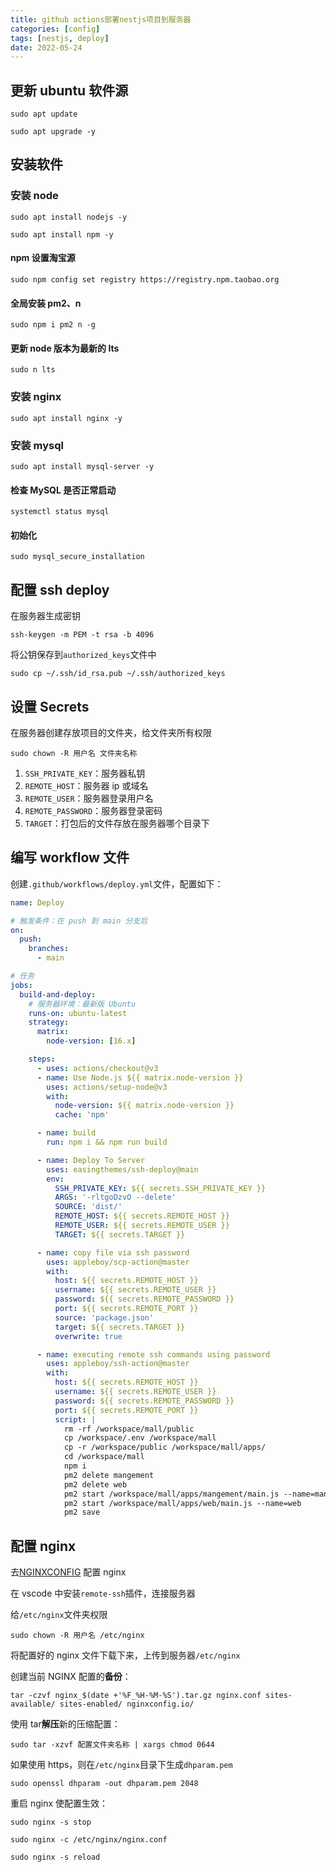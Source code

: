 ```yaml
---
title: github actions部署nestjs项目到服务器
categories: [config]
tags: [nestjs, deploy]
date: 2022-05-24
---
```


## 更新 ubuntu 软件源

```shell
sudo apt update
```

```shell
sudo apt upgrade -y
```

## 安装软件

### 安装 node

```shell
sudo apt install nodejs -y
```

```shell
sudo apt install npm -y
```

#### npm 设置淘宝源

```shell
sudo npm config set registry https://registry.npm.taobao.org
```

#### 全局安装 pm2、n

```shell
sudo npm i pm2 n -g
```

#### 更新 node 版本为最新的 lts

```shell
sudo n lts
```

### 安装 nginx

```shell
sudo apt install nginx -y
```

### 安装 mysql

```shell
sudo apt install mysql-server -y
```

#### 检查 MySQL 是否正常启动

```shell
systemctl status mysql
```

#### 初始化

```shell
sudo mysql_secure_installation
```

## 配置 ssh deploy

在服务器生成密钥

```shell
ssh-keygen -m PEM -t rsa -b 4096
```

将公钥保存到`authorized_keys`文件中

```shell
sudo cp ~/.ssh/id_rsa.pub ~/.ssh/authorized_keys
```

## 设置 Secrets

在服务器创建存放项目的文件夹，给文件夹所有权限

```shell
sudo chown -R 用户名 文件夹名称
```

1. `SSH_PRIVATE_KEY`：服务器私钥
2. `REMOTE_HOST`：服务器 ip 或域名
3. `REMOTE_USER`：服务器登录用户名
4. `REMOTE_PASSWORD`：服务器登录密码
5. `TARGET`：打包后的文件存放在服务器哪个目录下

## 编写 workflow 文件

创建`.github/workflows/deploy.yml`文件，配置如下：

```yml
name: Deploy

# 触发条件：在 push 到 main 分支后
on:
  push:
    branches:
      - main

# 任务
jobs:
  build-and-deploy:
    # 服务器环境：最新版 Ubuntu
    runs-on: ubuntu-latest
    strategy:
      matrix:
        node-version: [16.x]

    steps:
      - uses: actions/checkout@v3
      - name: Use Node.js ${{ matrix.node-version }}
        uses: actions/setup-node@v3
        with:
          node-version: ${{ matrix.node-version }}
          cache: 'npm'

      - name: build
        run: npm i && npm run build

      - name: Deploy To Server
        uses: easingthemes/ssh-deploy@main
        env:
          SSH_PRIVATE_KEY: ${{ secrets.SSH_PRIVATE_KEY }}
          ARGS: '-rltgoDzvO --delete'
          SOURCE: 'dist/'
          REMOTE_HOST: ${{ secrets.REMOTE_HOST }}
          REMOTE_USER: ${{ secrets.REMOTE_USER }}
          TARGET: ${{ secrets.TARGET }}

      - name: copy file via ssh password
        uses: appleboy/scp-action@master
        with:
          host: ${{ secrets.REMOTE_HOST }}
          username: ${{ secrets.REMOTE_USER }}
          password: ${{ secrets.REMOTE_PASSWORD }}
          port: ${{ secrets.REMOTE_PORT }}
          source: 'package.json'
          target: ${{ secrets.TARGET }}
          overwrite: true

      - name: executing remote ssh commands using password
        uses: appleboy/ssh-action@master
        with:
          host: ${{ secrets.REMOTE_HOST }}
          username: ${{ secrets.REMOTE_USER }}
          password: ${{ secrets.REMOTE_PASSWORD }}
          port: ${{ secrets.REMOTE_PORT }}
          script: |
            rm -rf /workspace/mall/public
            cp /workspace/.env /workspace/mall
            cp -r /workspace/public /workspace/mall/apps/
            cd /workspace/mall
            npm i
            pm2 delete mangement
            pm2 delete web
            pm2 start /workspace/mall/apps/mangement/main.js --name=mangement
            pm2 start /workspace/mall/apps/web/main.js --name=web
            pm2 save
```

## 配置 nginx

去[NGINXCONFIG](https://www.digitalocean.com/community/tools/nginx?domains.0.php.php=false&domains.0.reverseProxy.reverseProxy=true&domains.0.routing.root=false&global.app.lang=zhCN) 配置 nginx

在 vscode 中安装`remote-ssh`插件，连接服务器

给`/etc/nginx`文件夹权限

```shell
sudo chown -R 用户名 /etc/nginx
```

将配置好的 nginx 文件下载下来，上传到服务器`/etc/nginx`

创建当前 NGINX 配置的**备份**：

```shell
tar -czvf nginx_$(date +'%F_%H-%M-%S').tar.gz nginx.conf sites-available/ sites-enabled/ nginxconfig.io/
```

使用 tar**解压**新的压缩配置：

```shell
sudo tar -xzvf 配置文件夹名称 | xargs chmod 0644
```

如果使用 https，则在`/etc/nginx`目录下生成`dhparam.pem`

```shell
sudo openssl dhparam -out dhparam.pem 2048
```

重启 nginx 使配置生效：

```shell
sudo nginx -s stop
```

```shell
sudo nginx -c /etc/nginx/nginx.conf
```

```shell
sudo nginx -s reload
```
